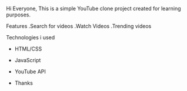 Hi Everyone, 
This is a simple YouTube clone project created for learning purposes.

Features
.Search for videos
.Watch Videos
.Trending videos

Technologies i used

- HTML/CSS
- JavaScript
- YouTube API

- Thanks
